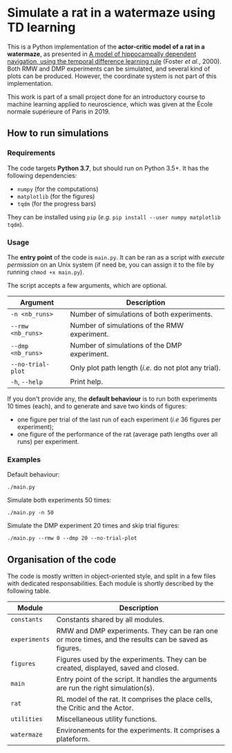 # Simulate a rat in a watermaze using TD learning

This is a Python implementation of the **actor-critic model of a rat in a watermaze**, as presented in
[A model of hippocampally dependent navigation, using the temporal difference learning rule](https://www.ncbi.nlm.nih.gov/pubmed/10706212) (Foster _et al._, 2000). Both RMW and DMP experiments can be simulated, and several kind of plots can be produced. However, the coordinate system is not part of this implementation.

This work is part of a small project done for an introductory course to machine learning applied to neuroscience, which was given at the École normale supérieure of Paris in 2019.




## How to run simulations


### Requirements

The code targets **Python 3.7**, but should run on Python 3.5+.
It has the following dependencies:

* `numpy` (for the computations)
* `matplotlib` (for the figures)
* `tqdm` (for the progress bars)

They can be installed using `pip` (_e.g._ `pip install --user numpy matplotlib tqdm`).


### Usage

The **entry point** of the code is `main.py`. It can be ran as a script with _execute permission_ on an Unix system (if need be, you can assign it to the file by running `chmod +x main.py`).

The script accepts a few arguments, which are optional.

| Argument          | Description                                           |
|-------------------|-------------------------------------------------------|
| `-n <nb_runs>`    | Number of simulations of both experiments.            |
| `--rmw <nb_runs>` | Number of simulations of the RMW experiment.          |
| `--dmp <nb_runs>` | Number of simulations of the DMP experiment.          |
| `--no-trial-plot` | Only plot path length (_i.e._ do not plot any trial). |
| `-h`, `--help`    | Print help.                                           |

If you don't provide any, the **default behaviour** is to run both experiments 10 times (each), and to generate and save two kinds of figures:

* one figure per trial of the last run of each experiment (_i.e_ 36 figures per experiment);
* one figure of the performance of the rat (average path lengths over all runs) per experiment.


### Examples

Default behaviour:
```console
./main.py
```

Simulate both experiments 50 times:
```console
./main.py -n 50
```

Simulate the DMP experiment 20 times and skip trial figures:
```console
./main.py --rmw 0 --dmp 20 --no-trial-plot
```



## Organisation of the code

The code is mostly written in object-oriented style, and split in a few files with dedicated responsabilities.
Each module is shortly described by the following table.

| Module        | Description                                                                                          |
|---------------|------------------------------------------------------------------------------------------------------|
| `constants`   | Constants shared by all modules.                                                                     |
| `experiments` | RMW and DMP experiments. They can be ran one or more times, and the results can be saved as figures. |
| `figures`     | Figures used by the experiments. They can be created, displayed, saved and closed.                   |
| `main`        | Entry point of the script. It handles the arguments are run the right simulation(s).                 |
| `rat`         | RL model of the rat. It comprises the place cells, the Critic and the Actor.                         |
| `utilities`   | Miscellaneous utility functions.                                                                     |
| `watermaze`   | Environements for the experiments. It comprises a plateform.                                         |